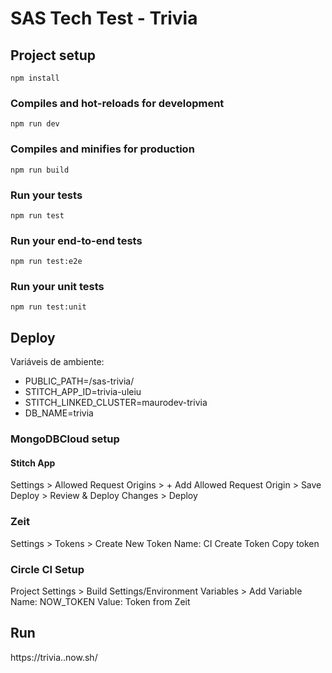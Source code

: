 # SAS Tech Test - Trivia

## Project setup
```
npm install
```

### Compiles and hot-reloads for development
```
npm run dev
```

### Compiles and minifies for production
```
npm run build
```

### Run your tests
```
npm run test
```

### Run your end-to-end tests
```
npm run test:e2e
```

### Run your unit tests
```
npm run test:unit
```

## Deploy

Variáveis de ambiente:

- PUBLIC_PATH=/sas-trivia/
- STITCH_APP_ID=trivia-uleiu
- STITCH_LINKED_CLUSTER=maurodev-trivia
- DB_NAME=trivia

### MongoDBCloud setup

#### Stitch App

Settings > Allowed Request Origins > + Add Allowed Request Origin > Save
Deploy > Review & Deploy Changes > Deploy

### Zeit

Settings > Tokens > Create
New Token Name: CI
Create Token
Copy token

### Circle CI Setup

Project Settings > Build Settings/Environment Variables > Add Variable
Name: NOW_TOKEN
Value: Token from Zeit

## Run

https://trivia.<username>.now.sh/